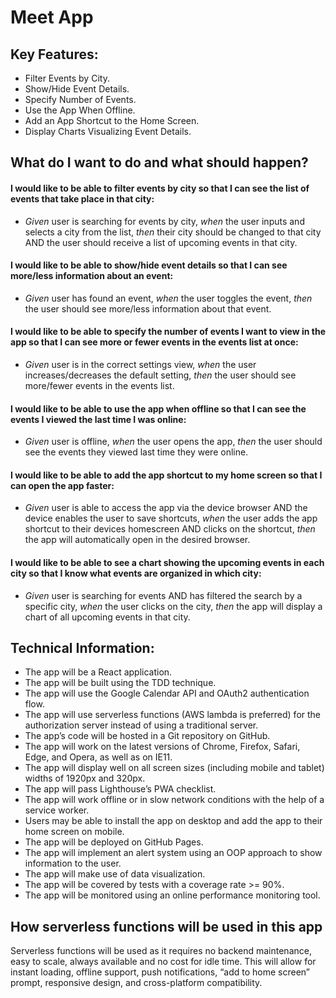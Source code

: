 # Meet App

## Key Features:
- Filter Events by City.
- Show/Hide Event Details.
- Specify Number of Events.
- Use the App When Offline.
- Add an App Shortcut to the Home Screen.
- Display Charts Visualizing Event Details.

## What do I want to do and what should happen?

#### I would like to be able to filter events by city so that I can see the list of events that take place in that city:
- *Given* user is searching for events by city, *when* the user inputs and selects a city from the list, *then* their city should be changed to that city AND the user should receive a list of upcoming events in that city.

#### I would like to be able to show/hide event details so that I can see more/less information about an event:
- *Given* user has found an event, *when* the user toggles the event, *then* the user should see more/less information about that event.

#### I would like to be able to specify the number of events I want to view in the app so that I can see more or fewer events in the events list at once:
- *Given* user is in the correct settings view, *when* the user increases/decreases the default setting, *then* the user should see more/fewer events in the events list.

#### I would like to be able to use the app when offline so that I can see the events I viewed the last time I was online:
- *Given* user is offline, *when* the user opens the app, *then* the user should see the events they viewed last time they were online.

#### I would like to be able to add the app shortcut to my home screen so that I can open the app faster:
- *Given* user is able to access the app via the device browser AND the device enables the user to save shortcuts, *when* the user adds the app shortcut to their devices homescreen AND clicks on the shortcut, *then* the app will automatically open in the desired browser.

#### I would like to be able to see a chart showing the upcoming events in each city so that I know what events are organized in which city:
- *Given* user is searching for events AND has filtered the search by a specific city, *when* the user clicks on the city, *then* the app will display a chart of all upcoming events in that city.

## Technical Information:
- The app will be a React application.
- The app will be built using the TDD technique.
- The app will use the Google Calendar API and OAuth2 authentication flow.
- The app will use serverless functions (AWS lambda is preferred) for the authorization server
instead of using a traditional server.
- The app’s code will be hosted in a Git repository on GitHub.
- The app will work on the latest versions of Chrome, Firefox, Safari, Edge, and Opera, as well
as on IE11.
- The app will display well on all screen sizes (including mobile and tablet) widths of 1920px
and 320px.
- The app will pass Lighthouse’s PWA checklist.
- The app will work offline or in slow network conditions with the help of a service worker.
- Users may be able to install the app on desktop and add the app to their home screen on
mobile.
- The app will be deployed on GitHub Pages.
- The app will implement an alert system using an OOP approach to show information to the
user.
- The app will make use of data visualization.
- The app will be covered by tests with a coverage rate >= 90%.
- The app will be monitored using an online performance monitoring tool.

## How serverless functions will be used in this app

Serverless functions will be used as it requires no backend maintenance, easy to scale, always available and no cost for idle time. This will allow for instant loading, offline support, push notifications, “add to home screen” prompt,
responsive design, and cross-platform compatibility.